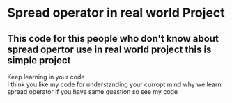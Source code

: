 <h1> Spread operator in real world Project</h1>
<h2>
    This code for this people who don't know about spread opertor use in real world project this is simple project 
</h2>
<p> Keep learning in your code  <br>  I think you like my code for understanding your curropt mind why we learn spread operator if you have same question so see my code</p>
